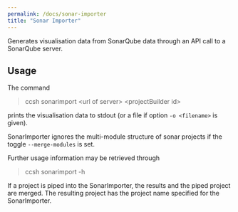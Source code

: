 ```yaml
---
permalink: /docs/sonar-importer
title: "Sonar Importer"
---
```


Generates visualisation data from SonarQube data through an API call to a SonarQube server.

## Usage

The command

> ccsh sonarimport \<url of server> \<projectBuilder id>

prints the visualisation data to stdout (or a file if option `-o <filename>` is given).

SonarImporter ignores the multi-module structure of sonar projects if the toggle `--merge-modules` is set.

Further usage information may be retrieved through

> ccsh sonarimport -h

If a project is piped into the SonarImporter, the results and the piped project are merged.
The resulting project has the project name specified for the SonarImporter.
